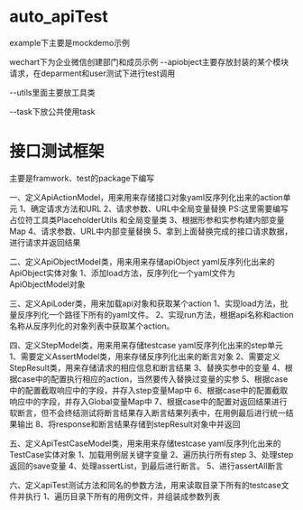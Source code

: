 # auto_apiTest
example下主要是mockdemo示例

wechart下为企业微信创建部门和成员示例
--apiobject主要存放封装的某个模块请求，在deparment和user测试下进行test调用

--utils里面主要放工具类

--task下放公共使用task

# 接口测试框架

主要是framwork、test的package下编写

一、定义ApiActionModel，用来用来存储接口对象yaml反序列化出来的action单元
1、确定请求方法和URL
2、请求参数、URL中全局变量替换 PS:这里需要编写占位符工具类PlaceholderUtils 和全局变量类
3、根据形参和实参构建内部变量Map
4、请求参数、URL中内部变量替换
5、拿到上面替换完成的接口请求数据，进行请求并返回结果

二、定义ApiObjectModel类，用来用来存储apiObject yaml反序列化出来的ApiObject实体对象
1、添加load方法，反序列化一个yaml文件为ApiObjectModel对象

三、定义ApiLoder类，用来加载api对象和获取某个action
1、实现load方法，批量反序列化一个路径下所有的yaml文件。
2、实现run方法，根据api名称和action名称从反序列化的对象列表中获取某个action。

四、定义StepModel类，用来用来存储testcase yaml反序列化出来的step单元
1、需要定义AssertModel类，用来存储反序列化出来的断言对象
2、需要定义StepResult类，用来存储请求的相应信息和断言结果
3、替换实参中的变量
4、根据case中的配置执行相应的action，当然要传入替换过变量的实参
5、根据case中的配置截取响应中的字段，并存入step变量Map中
6、根据case中的配置截取响应中的字段，并存入Global变量Map中
7、根据case中的配置对返回结果进行软断言，但不会终结测试将断言结果存入断言结果列表中，在用例最后进行统一结果输出
8、将response和断言结果存储到stepResult对象中并返回

五、定义ApiTestCaseModel类，用来用来存储testcase yaml反序列化出来的TestCase实体对象
1、加载用例层关键字变量
2、遍历执行所有step
3、处理step返回的save变量
4、处理assertList，到最后进行断言。
5、进行assertAll断言

六、定义apiTest测试方法和同名的参数方法，用来读取目录下所有的testcase文件并执行
1、遍历目录下所有的用例文件，并组装成参数列表
